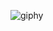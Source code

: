 
<!---
ddxbugs/ddxbugs is a ✨ special ✨ repository because its `README.md` (this file) appears on your GitHub profile.
You can click the Preview link to take a look at your changes.
--->
![giphy](https://user-images.githubusercontent.com/63527442/205521788-77556c8b-c284-4525-9cd8-3e25497b8674.gif=300 )
